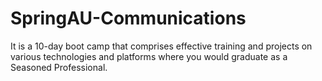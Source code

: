 # SpringAU-Communications
 It is a 10-day boot camp that comprises effective training and projects on various technologies and platforms where you would graduate as a Seasoned Professional. 
